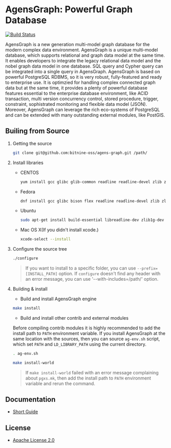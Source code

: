 AgensGraph: Powerful Graph Database
====================================

[![Build Status](https://travis-ci.org/bitnine-oss/agens-graph.svg?branch=master)](https://travis-ci.org/bitnine-oss/agens-graph)

AgensGraph is a new generation multi-model graph database for the modern complex data environment. AgensGraph is a unique multi-model database, which supports relational and graph data model at the same time. It enables developers to integrate the legacy relational data model and the nobel graph data model in one database. SQL query and Cypher query can be integrated into a single query in AgensGraph. AgensGraph is based on powerful PostgreSQL RDBMS, so it is very robust, fully-featured and ready to enterprise use. It is optimzied for handling complex connected graph data but at the same time, it provides a plenty of powerful database features essential to the enterprise database environment, like ACID transaction, multi version concurrency control, stored procedure, trigger, constraint, sophistrated monitoring and flexible data model (JSON). Moreover, AgensGraph can leverage the rich eco-systems of PostgreSQL and can be extended with many outstanding external modules, like PostGIS.

Builing from Source
-------------------
1. Getting the source
    ```bash
    git clone git@github.com:bitnine-oss/agens-graph.git /path/
    ```

2. Install libraries
    * CENTOS
        ```bash
        yum install gcc glibc glib-common readline readline-devel zlib zlib-devel
        ```
    * Fedora
        ```bash
        dnf install gcc glibc bison flex readline readline-devel zlib zlib-devel
        ```
    * Ubuntu
        ```bash
        sudo apt-get install build-essential libreadline-dev zlib1g-dev flex bison
        ```
    * Mac OS X(If you didn't install xcode.)
        ```bash
        xcode-select --install
        ```

3. Configure the source tree
    ```bash
	./configure
    ```
    >If you want to install to a specific folder, you can use ``--prefix=[INSTALL_PATH]`` option.
    >If ``configure`` doesn't find any header with an error message, you can use '--with-includes=/path/' option.

4. Building & install

    * Build and install AgensGraph engine

    ```bash
    make install
	```

	* Build and install other contrib and external modules

	Before compiling contrib modules it is highly recommended to add the install path to ``PATH`` environment variable.
	If you install AgensGraph at the same location with the sources, then you can source ``ag-env.sh`` script, which set ``PATH`` and ``LD_LIBRARY_PATH`` using the current directory.
    ```bash
	. ag-env.sh
	```

	```bash
    make install-world
    ```
	>If ``make install-world`` failed with an error message complaining about ``pgxs.mk``, then add the install path to ``PATH`` environment variable and rerun the command.

Documentation
-------------
* [Short Guide](http://bitnine.net/support/documents_backup/quick-start-guide-html)

License
-------

* [Apache License 2.0](http://www.apache.org/license/LICENSE-2.0.html)
